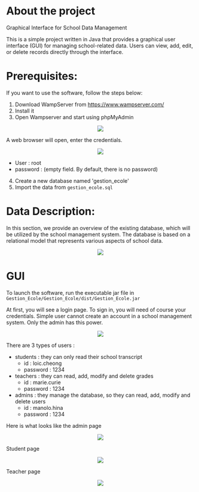 # About the project
Graphical Interface for School Data Management

This is a simple project written in Java that provides a graphical user interface (GUI) for managing school-related data.
Users can view, add, edit, or delete records directly through the interface.

# Prerequisites:
If you want to use the software, follow the steps below: 
1. Download WampServer from https://www.wampserver.com/
2. Install it
3. Open Wampserver and start using phpMyAdmin

<p align="center">
  <img src="img/wampserver.png">
</p>

A web browser will open, enter the credentials.

<p align="center">
  <img src="img/phpMyAdmin_login_page.png">
</p>

* User : root
* password : (empty field. By default, there is no password)

4. Create a new database named 'gestion_ecole'
5. Import the data from `gestion_ecole.sql`


# Data Description:
In this section, we provide an overview of the existing database, which will be utilized by the school management system.
The database is based on a relational model that represents various aspects of school data.

<p align="center">
  <img src="img/RDB.png">
</p>

# GUI
To launch the software, run the executable jar file in `Gestion_Ecole/Gestion_Ecole/dist/Gestion_Ecole.jar`

At first, you will see a login page. To sign in, you will need of course your credentials. Simple user cannot create an account in a school management system. Only the admin has this power.

<p align="center">
  <img src="img/RDB.png">
</p>

There are 3 types of users :
- students : they can only read their school transcript 
    * id : loic.cheong
    * password : 1234
- teachers : they can read, add, modify and delete grades
    * id : marie.curie
    * password : 1234
- admins :  they manage the database, so they can read, add, modify and delete users
    * id : manolo.hina
    * password : 1234

Here is what looks like the admin page
<p align="center">
  <img src="img/signInPage.png">
</p>

Student page
<p align="center">
  <img src="img/Bulletin_de_note.png">
</p>


Teacher page
<p align="center">
  <img src="img/page_enseignant.png">
</p>





